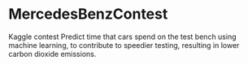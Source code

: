 # MercedesBenzContest
Kaggle contest
Predict time that cars spend on the test bench using machine learning, to contribute to speedier testing,
resulting in lower carbon dioxide emissions.
